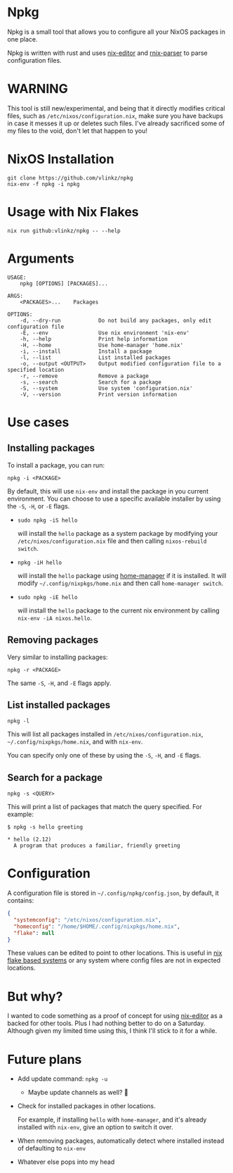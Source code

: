 # Npkg

Npkg is a small tool that allows you to configure all your NixOS packages in one place.

Npkg is written with rust and uses [nix-editor](https://github.com/vlinkz/nix-editor) and [rnix-parser](https://github.com/nix-community/rnix-parser) to parse configuration files.

# WARNING

This tool is still new/experimental, and being that it directly modifies critical files, such as `/etc/nixos/configuration.nix`, make sure you have backups in case it messes it up or deletes such files. I've already sacrificed some of my files to the void, don't let that happen to you!

# NixOS Installation

```
git clone https://github.com/vlinkz/npkg
nix-env -f npkg -i npkg
```

# Usage with Nix Flakes

```
nix run github:vlinkz/npkg -- --help
```

# Arguments

```
USAGE:
    npkg [OPTIONS] [PACKAGES]...

ARGS:
    <PACKAGES>...    Packages

OPTIONS:
    -d, --dry-run            Do not build any packages, only edit configuration file
    -E, --env                Use nix environment 'nix-env'
    -h, --help               Print help information
    -H, --home               Use home-manager 'home.nix'
    -i, --install            Install a package
    -l, --list               List installed packages
    -o, --output <OUTPUT>    Output modified configuration file to a specified location
    -r, --remove             Remove a package
    -s, --search             Search for a package
    -S, --system             Use system 'configuration.nix'
    -V, --version            Print version information
```

# Use cases

## Installing packages

To install a package, you can run:
```
npkg -i <PACKAGE>
```
By default, this will use `nix-env` and install the package in you current environment. You can choose to use a specific available installer by using the `-S`, `-H`, or `-E` flags.

-   ```
    sudo npkg -iS hello
    ```
    will install the `hello` package as a system package by modifying your `/etc/nixos/configuration.nix` file and then calling `nixos-rebuild switch`.

-   ```
    npkg -iH hello
    ```
    will install the `hello` package using [home-manager](https://github.com/nix-community/home-manager) if it is installed. It will modify `~/.config/nixpkgs/home.nix` and then call `home-manager switch`.

-   ```
    sudo npkg -iE hello
    ```
    will install the `hello` package to the current nix environment by calling `nix-env -iA nixos.hello`.

## Removing packages

Very similar to installing packages:
```
npkg -r <PACKAGE>
```
The same `-S`, `-H`, and `-E` flags apply.

## List installed packages

```
npkg -l
```
This will list all packages installed in `/etc/nixos/configuration.nix`, `~/.config/nixpkgs/home.nix`, and with `nix-env`.

You can specify only one of these by using the `-S`, `-H`, and `-E` flags.

## Search for a package
```
npkg -s <QUERY>
```
This will print a list of packages that match the query specified. For example:
```
$ npkg -s hello greeting

* hello (2.12)
  A program that produces a familiar, friendly greeting
```

# Configuration

A configuration file is stored in `~/.config/npkg/config.json`, by default, it contains:

```json
{
  "systemconfig": "/etc/nixos/configuration.nix",
  "homeconfig": "/home/$HOME/.config/nixpkgs/home.nix",
  "flake": null
}
```

These values can be edited to point to other locations. This is useful in [nix flake based systems](https://nixos.wiki/wiki/Flakes#Using_nix_flakes_with_NixOS) or any system where config files are not in expected locations.

# But why?

I wanted to code something as a proof of concept for using [nix-editor](https://github.com/vlinkz/nix-editor) as a backed for other tools. Plus I had nothing better to do on a Saturday. Although given my limited time using this, I think I'll stick to it for a while.

# Future plans

- Add update command: `npkg -u`
    - Maybe update channels as well? :eyes:

- Check for installed packages in other locations.
    
    For example, if installing `hello` with `home-manager`, and it's already installed with `nix-env`, give an option to switch it over.

- When removing packages, automatically detect where installed instead of defaulting to `nix-env`

- Whatever else pops into my head
